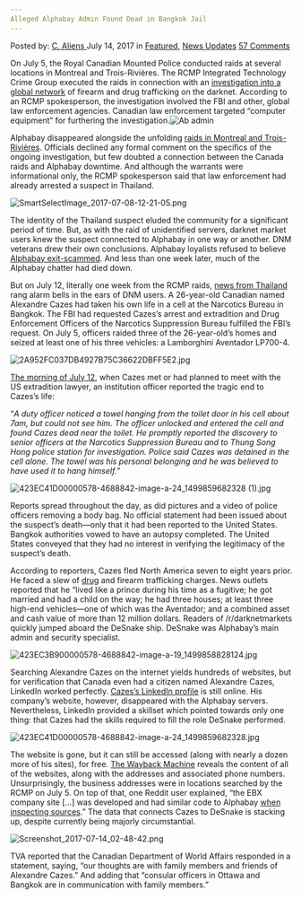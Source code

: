 ```yaml
---
Alleged Alphabay Admin Found Dead in Bangkok Jail
---
```

<article class="post-listing post-21331 post type-post status-publish format-standard has-post-thumbnail hentry  tag-admin tag-alleged tag-alphabay tag-bangkok tag-dead tag-jail">
    <div class="post-inner">
        <span>Posted by: <a href="https://www.deepdotweb.com/author/caliens/" title="">C. Aliens </a></span>
    <span>July 14, 2017</span>
    <span>in <a href="https://www.deepdotweb.com/category/deepdot-news/" rel="category tag">Featured</a>, <a href="https://www.deepdotweb.com/category/news-updates/" rel="category tag">News Updates</a></span>
    <span><a href="https://www.deepdotweb.com/2017/07/14/alleged-alphabay-admin-found-dead-bangkok-jail/#comments">57 Comments</a></span>
    </p>
    <div class="clear"></div>
    <div class="entry">
    <p>On July 5, the Royal Canadian Mounted Police conducted raids at several locations in Montreal and Trois-Rivières. The RCMP Integrated Technology Crime Group executed the raids in connection with an <a href="https://www.deepdotweb.com/2017/07/09/9-7-17-dark-web-cybercrime-roundup/">investigation into a global network</a> of firearm and drug trafficking on the darknet. According to an RCMP spokesperson, the investigation involved the FBI and other, global law enforcement agencies. Canadian law enforcement targeted “computer equipment” for furthering the investigation.<img class="aligncenter wp-image-21332" src="/imgs/2017/07/423ec41d00000578-4688842-image-a-24_1499859682328a.png" alt="Ab admin" width="660" height="300" srcset="/imgs/2017/07/423ec41d00000578-4688842-image-a-24_1499859682328a.png 660w, /imgs/2017/07/423ec41d00000578-4688842-image-a-24_1499859682328a-300x136.png 300w, /imgs/2017/07/423ec41d00000578-4688842-image-a-24_1499859682328a-272x125.png 272w" sizes="(max-width: 660px) 100vw, 660px" /></p>
    <p>Alphabay disappeared alongside the unfolding <a href="http://www.tvanouvelles.ca/2017/07/12/dark-web-le-quebecois-arrete-en-thailande-sest-suicide-en-prison">raids in Montreal and Trois-Rivières</a>. Officials declined any formal comment on the specifics of the ongoing investigation, but few doubted a connection between the Canada raids and Alphabay downtime. And although the warrants were informational only, the RCMP spokesperson said that law enforcement had already arrested a suspect in Thailand.</p>
    <p><img class="wp-image-21333 aligncenter" src="/imgs/2017/07/smartselectimage_2017-07-08-12-21-05-png.png" alt="SmartSelectImage_2017-07-08-12-21-05.png" width="648" height="361" srcset="/imgs/2017/07/smartselectimage_2017-07-08-12-21-05-png.png 1188w, /imgs/2017/07/smartselectimage_2017-07-08-12-21-05-png-300x167.png 300w, /imgs/2017/07/smartselectimage_2017-07-08-12-21-05-png-1024x570.png 1024w" sizes="(max-width: 648px) 100vw, 648px" /></p>
    <p>The identity of the Thailand suspect eluded the community for a significant period of time. But, as with the raid of unidentified servers, darknet market users knew the suspect connected to Alphabay in one way or another. DNM veterans drew their own conclusions. Alphabay loyalists refused to believe <a href="https://www.deepdotweb.com/2017/07/12/alphabaydown-whosnext/">Alphabay exit-scammed</a>. And less than one week later, much of the Alphabay chatter had died down.</p>
    <p>But on July 12, literally one week from the RCMP raids, <a href="https://regional.kachon.com/174849">news from Thailand</a> rang alarm bells in the ears of DNM users. A 26-year-old Canadian named Alexandre Cazes had taken his own life in a cell at the Narcotics Bureau in Bangkok. The FBI had requested Cazes’s arrest and extradition and Drug Enforcement Officers of the Narcotics Suppression Bureau fulfilled the FBI’s request. On July 5, officers raided three of the 26-year-old’s homes and seized at least one of his three vehicles: a Lamborghini Aventador LP700-4.</p>
    <p><img class="wp-image-21334 aligncenter" src="/imgs/2017/07/2a952fc037db4927b75c36622dbff5e2-jpg.png" alt="2A952FC037DB4927B75C36622DBFF5E2.jpg" srcset="/imgs/2017/07/2a952fc037db4927b75c36622dbff5e2-jpg.png 695w, /imgs/2017/07/2a952fc037db4927b75c36622dbff5e2-jpg-300x169.png 300w" sizes="(max-width: 695px) 100vw, 695px" /></p>
    <p><a href="https://arstechnica.com/tech-policy/2017/07/report-alphabay-notorious-dark-web-drug-website-shuttered-by-feds/">The morning of July 12</a>, when Cazes met or had planned to meet with the US extradition lawyer, an institution officer reported the tragic end to Cazes’s life:</p>
    <p>“<em>A duty officer noticed a towel hanging from the toilet door in his cell about 7am, but could not see him. The officer unlocked and entered the cell and found Cazes dead near the toilet. He promptly reported the discovery to senior officers at the Narcotics Suppression Bureau and to Thung Song Hong police station for investigation. Police said Cazes was detained in the cell alone. The towel was his personal belonging and he was believed to have used it to hang himself.</em>”</p>
    <p><img class="wp-image-21335 aligncenter" src="/imgs/2017/07/423ec41d00000578-4688842-image-a-24_1499859682328.png" alt="423EC41D00000578-4688842-image-a-24_1499859682328 (1).jpg" srcset="/imgs/2017/07/423ec41d00000578-4688842-image-a-24_1499859682328.png 634w, /imgs/2017/07/423ec41d00000578-4688842-image-a-24_1499859682328-300x225.png 300w" sizes="(max-width: 634px) 100vw, 634px" /></p>
    <p>Reports spread throughout the day, as did pictures and a video of police officers removing a body bag. No official statement had been issued about the suspect’s death—only that it had been reported to the United States. Bangkok authorities vowed to have an autopsy completed. The United States conveyed that they had no interest in verifying the legitimacy of the suspect’s death.</p>
    <p>According to reporters, Cazes fled North America seven to eight years prior. He faced a slew of <a href="https://www.deepdotweb.com/tag/drug/">drug</a> and firearm trafficking charges. News outlets reported that he “lived like a prince during his time as a fugitive; he got married and had a child on the way; he had three houses; at least three high-end vehicles—one of which was the Aventador; and a combined asset and cash value of more than 12 million dollars. Readers of /r/darknetmarkets quickly jumped aboard the DeSnake ship. DeSnake was Alphabay&#8217;s main admin and security specialist.</p>
    <p><img class="wp-image-21336 aligncenter" src="/imgs/2017/07/423ec3b900000578-4688842-image-a-19_1499858828124-.png" alt="423EC3B900000578-4688842-image-a-19_1499858828124.jpg" srcset="/imgs/2017/07/423ec3b900000578-4688842-image-a-19_1499858828124-.png 660w, /imgs/2017/07/423ec3b900000578-4688842-image-a-19_1499858828124--300x225.png 300w" sizes="(max-width: 660px) 100vw, 660px" /></p>
    <p>Searching Alexandre Cazes on the internet yields hundreds of websites, but for verification that Canada even had a citizen named Alexandre Cazes, LinkedIn worked perfectly. <a href="https://www.linkedin.com/in/alexandre-cazes-395a61b2/?ppe=1">Cazes’s LinkedIn profile</a> is still online. His company’s website, however, disappeared with the Alphabay servers. Nevertheless, LinkedIn provided a skillset which pointed towards only one thing: that Cazes had the skills required to fill the role DeSnake performed.</p>
    <p><img class="wp-image-21337 aligncenter" src="/imgs/2017/07/423ec41d00000578-4688842-image-a-24_1499859682328-.png" alt="423EC41D00000578-4688842-image-a-24_1499859682328.jpg" srcset="/imgs/2017/07/423ec41d00000578-4688842-image-a-24_1499859682328-.png 622w, /imgs/2017/07/423ec41d00000578-4688842-image-a-24_1499859682328--300x228.png 300w" sizes="(max-width: 622px) 100vw, 622px" /></p>
    <p>The website is gone, but it can still be accessed (along with nearly a dozen more of his sites), for free. <a href="https://web.archive.org/web/20170301184119/https://ebxtech.com/page/accueil">The Wayback Machine</a> reveals the content of all of the websites, along with the addresses and associated phone numbers. Unsurprisingly, the business addresses were in locations searched by the RCMP on July 5. On top of that, one Reddit user explained, “the EBX company site [&#8230;] was developed and had similar code to Alphabay <a href="https://htmlreview.com/ebxtech.com.html">when inspecting sources</a>.” The data that connects Cazes to DeSnake is stacking up, despite currently being majorly circumstantial.</p>
    <p><img class="wp-image-21338 aligncenter" src="/imgs/2017/07/screenshot_2017-07-14_02-48-42-png.png" alt="Screenshot_2017-07-14_02-48-42.png" srcset="/imgs/2017/07/screenshot_2017-07-14_02-48-42-png.png 717w, /imgs/2017/07/screenshot_2017-07-14_02-48-42-png-300x152.png 300w" sizes="(max-width: 717px) 100vw, 717px" /></p>
    <p>TVA reported that the Canadian Department of World Affairs responded in a statement, saying, “our thoughts are with family members and friends of Alexandre Cazes.” And adding that “consular officers in Ottawa and Bangkok are in communication with family members.&#8221;</p>
    </div>
    <span style="display:none"><a href="https://www.deepdotweb.com/tag/admin/" rel="tag">admin</a> <a href="https://www.deepdotweb.com/tag/alleged/" rel="tag">alleged</a> <a href="https://www.deepdotweb.com/tag/alphabay/" rel="tag">alphabay</a> <a href="https://www.deepdotweb.com/tag/bangkok/" rel="tag">bangkok</a> <a href="https://www.deepdotweb.com/tag/dead/" rel="tag">dead</a> <a href="https://www.deepdotweb.com/tag/jail/" rel="tag">jail</a></span> <span style="display:none" class="updated">2017-07-14</span>
    <div style="display:none" class="vcard author" itemprop="author" itemscope itemtype="http://schema.org/Person"><strong class="fn" itemprop="name"><a href="https://www.deepdotweb.com/author/caliens/" title="Posts by C. Aliens" rel="author">C. Aliens</a></strong></div>
    </div>
</article>


